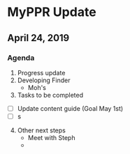 # MyPPR Update
## April 24, 2019

### Agenda

1. Progress update
2. Developing Finder
	* Moh's 
3. Tasks to be completed
 - [ ] Update content guide (Goal May 1st)
 - [ ] s

4. Other next steps
	* Meet with Steph
	* 

<!--stackedit_data:
eyJoaXN0b3J5IjpbLTcyMDg5MzE2NF19
-->
